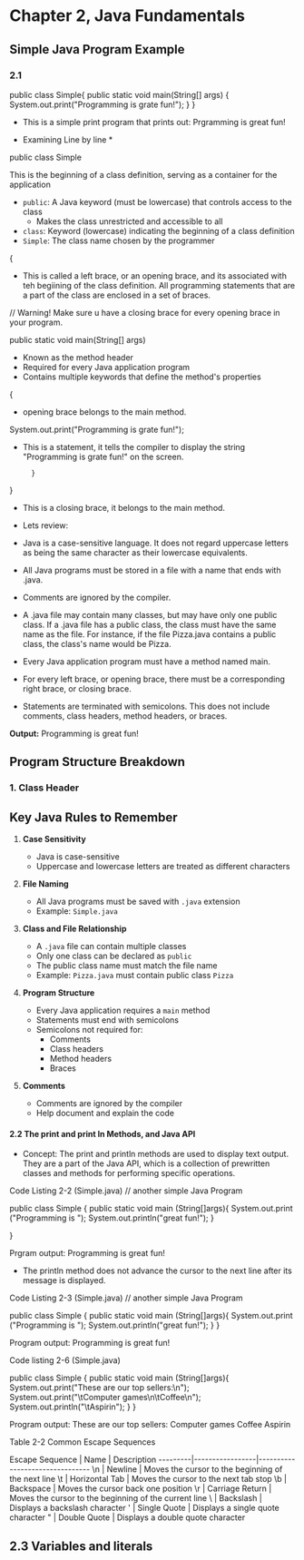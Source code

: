 # Chapter 2, Java Fundamentals

## Simple Java Program Example

### 2.1

public class Simple{
    public static void main(String[] args)
    {
        System.out.print("Programming is grate fun!");
    }
}


- This is a simple print program that prints out: Prgramming is great fun!

* Examining Line by line *

public class Simple

This is the beginning of a class definition, serving as a container for the application
- `public`: A Java keyword (must be lowercase) that controls access to the class
  - Makes the class unrestricted and accessible to all
- `class`: Keyword (lowercase) indicating the beginning of a class definition
- `Simple`: The class name chosen by the programmer

{

* This is called a left brace, or an opening brace, and its associated with teh begiining of the class definition. All programming statements that are a part of the class are enclosed in a set of braces.

// Warning! Make sure u have a closing brace for every opening brace in your program.

public static void main(String[] args)

- Known as the method header
- Required for every Java application program
- Contains multiple keywords that define the method's properties

{

* opening brace belongs to the main method.

System.out.print("Programming is grate fun!");

* This is a statement, it tells the compiler to display the string "Programming is grate fun!" on the screen.

        }
}

* This is a closing brace, it belongs to the main method.

- Lets review:

* Java is a case-sensitive language. It does not regard uppercase letters as being the same
character as their lowercase equivalents.

* All Java programs must be stored in a file with a name that ends with .java.

* Comments are ignored by the compiler.

* A .java file may contain many classes, but may have only one public class. If a .java
file has a public class, the class must have the same name as the file. For instance, if
the file Pizza.java contains a public class, the class's name would be Pizza.

* Every Java application program must have a method named main.

* For every left brace, or opening brace, there must be a corresponding right brace, or
closing brace.

* Statements are terminated with semicolons. This does not include comments, class
headers, method headers, or braces.

**Output:** Programming is great fun!

## Program Structure Breakdown

### 1. Class Header

## Key Java Rules to Remember

1. **Case Sensitivity**
   - Java is case-sensitive
   - Uppercase and lowercase letters are treated as different characters

2. **File Naming**
   - All Java programs must be saved with `.java` extension
   - Example: `Simple.java`

3. **Class and File Relationship**
   - A `.java` file can contain multiple classes
   - Only one class can be declared as `public`
   - The public class name must match the file name
   - Example: `Pizza.java` must contain public class `Pizza`

4. **Program Structure**
   - Every Java application requires a `main` method
   - Statements must end with semicolons
   - Semicolons not required for:
     - Comments
     - Class headers
     - Method headers
     - Braces

5. **Comments**
   - Comments are ignored by the compiler
   - Help document and explain the code

#### 2.2 The print and print ln Methods, and Java API

- Concept: The print and println methods are used to display text output. They 
           are a part of the Java API, which is a collection of prewritten classes and
           methods for performing specific operations.


Code Listing 2-2 (Simple.java)
// another simple Java Program

public class Simple {
    public static void main (String[]args){
        System.out.print ("Programming is ");
        System.out.println("great fun!");
    }

}

Prgram output: 
Programming is great fun!


- The println method does not advance the cursor to the next line after its message is displayed. 

Code Listing 2-3 (Simple.java)
// another simple Java Program

public class Simple {
    public static void main (String[]args){
        System.out.print ("Programming is ");
        System.out.println("great fun!");
    }
}

Program output:
Programming is great fun!

Code listing 2-6 (Simple.java)

public class Simple {
    public static void main (String[]args){
      System.out.print("These are our top sellers:\n");
      System.out.print("\tComputer games\n\tCoffee\n");
      System.out.println("\tAspirin");
    }
}

Program output:
These are our top sellers:
        Computer games
        Coffee
        Aspirin

Table 2-2 Common Escape Sequences

Escape
Sequence | Name            | Description
---------|-----------------|--------------------------------
\n       | Newline         | Moves the cursor to the beginning of the next line
\t       | Horizontal Tab  | Moves the cursor to the next tab stop
\b       | Backspace       | Moves the cursor back one position
\r       | Carriage Return | Moves the cursor to the beginning of the current line
\\       | Backslash       | Displays a backslash character
\'       | Single Quote    | Displays a single quote character
\"       | Double Quote    | Displays a double quote character

## 2.3 Variables and literals
